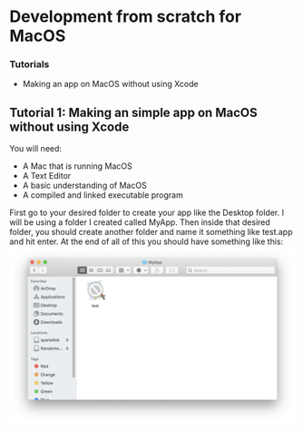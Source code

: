 # Development from scratch for MacOS

### Tutorials
* Making an app on MacOS without using Xcode

## Tutorial 1: Making an simple app on MacOS without using Xcode

You will need:
* A Mac that is running MacOS 
* A Text Editor
* A basic understanding of MacOS
* A compiled and linked executable program

First go to your desired folder to create your app like the Desktop folder. I will be using a folder I created called MyApp. Then inside that desired folder, you should create another folder and name it something like test.app and hit enter. At the end of all of this you should have something like this:
![Magic!!!](/images/pic1.png)